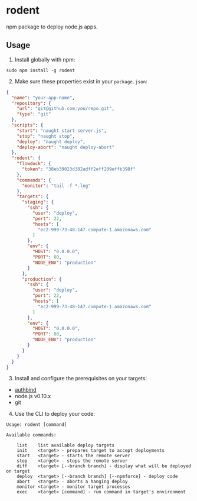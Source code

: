 # rodent

npm package to deploy node.js apps.

## Usage

1. Install globally with npm:

```
sudo npm install -g rodent
```

2. Make sure these properties exist in your `package.json`:

```json
{
  "name": "your-app-name",
  "repository": {
    "url": "git@github.com:you/repo.git",
    "type": "git"
  },
  "scripts": {
    "start": "naught start server.js",
    "stop": "naught stop",
    "deploy": "naught deploy",
    "deploy-abort": "naught deploy-abort"
  },
  "rodent": {
    "flowdock": {
      "token": "38eb39023d382adff2eff209effb398f"
    },
    "commands": {
      "monitor": "tail -f *.log"
    },
    "targets": {
      "staging": {
        "ssh": {
          "user": "deploy",
          "port": 22,
          "hosts": [
            "ec2-999-73-48-147.compute-1.amazonaws.com"
          ]
        },
        "env": {
          "HOST": "0.0.0.0",
          "PORT": 80,
          "NODE_ENV": "production"
        }
      },
      "production": {
        "ssh": {
          "user": "deploy",
          "port": 22,
          "hosts": [
            "ec2-999-73-48-147.compute-1.amazonaws.com"
          ]
        },
        "env": {
          "HOST": "0.0.0.0",
          "PORT": 80,
          "NODE_ENV": "production"
        }
      }
    }
  }
}
```

3. Install and configure the prerequisites on your targets:

  * [authbind](http://www.debian-administration.org/articles/386)
  * node.js v0.10.x
  * git

4. Use the CLI to deploy your code:

```
Usage: rodent [command]

Available commands:

    list	list available deploy targets
    init	<target> - prepares target to accept deployments
    start	<target> - starts the remote server
    stop	<target> - stops the remote server
    diff	<target> [--branch branch] - display what will be deployed on target
    deploy	<target> [--branch branch] [--npmforce] - deploy code
    abort	<target> - aborts a hanging deploy
    monitor	<target> - monitor target processes
    exec	<target> [command] - run command in target's environment
```
